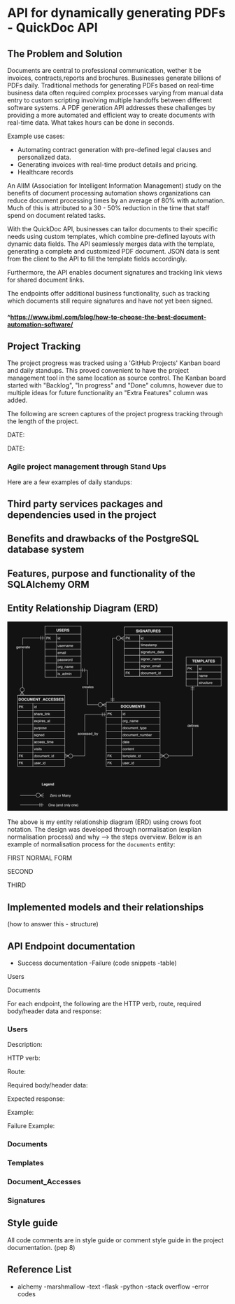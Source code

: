 # API for dynamically generating PDFs - QuickDoc API


## The Problem and Solution

Documents are central to professional communication, wether it be invoices, contracts,reports and brochures. Businesses generate billions of PDFs daily. Traditional methods for generating PDFs based on real-time business data often required complex processes varying from manual data entry to custom scripting involving multiple handoffs between  different software systems. A PDF generation API addresses these challenges by providing a more automated and efficient way to create documents with real-time data. What takes hours can be done in seconds. 

Example use cases:
* Automating contract generation with pre-defined legal clauses and personalized data.
* Generating invoices with real-time product details and pricing.
* Healthcare records

An AIIM (Association for Intelligent Information Management) study on the benefits of document processing automation shows organizations can reduce document processing times by an average of 80% with automation. Much of this is attributed to a 30 - 50% reduction in the time that staff spend on document related tasks. 

With the QuickDoc API, businesses can tailor documents to their specific needs using custom templates, which combine pre-defined layouts with dynamic data fields. The API seamlessly merges data with the template, generating a complete and customized PDF document. JSON data is sent from the client to the API to fill the template fields accordingly.

Furthermore, the API enables document signatures and tracking link views for shared document links. 

The endpoints offer additional business functionality, such as tracking which documents still require signatures and have not yet been signed.

#### ^https://www.ibml.com/blog/how-to-choose-the-best-document-automation-software/

## Project Tracking

The project progress was tracked using a 'GitHub Projects' Kanban board and daily standups. This proved convenient to have the project management tool in the same location as source control. The Kanban board started with "Backlog", "In progress" and "Done" columns, however due to multiple ideas for future functionality an "Extra Features" column was added.

The following are screen captures of the project progress tracking through the length of the project.

DATE:

DATE:

### Agile project management through Stand Ups

Here are a few examples of daily standups:


## Third party services packages and dependencies used in the project

## Benefits and drawbacks of the PostgreSQL database system

## Features, purpose and functionality of the SQLAlchemy ORM

## Entity Relationship Diagram (ERD)
![ERD](/docs/API_ERD.jpeg)


The above is my entity relationship diagram (ERD) using crows foot notation. The design was developed through normalisation (explian normalisation process) and why --> the steps overview. Below is an example of normalisation process for the `documents` entity:

FIRST NORMAL FORM


SECOND


THIRD


## Implemented models and their relationships
(how to answer this - structure)


## API Endpoint documentation
- Success documentation
-Failure (code snippets -table)

Users

Documents

For each endpoint, the following are the HTTP verb, route, required body/header data and response:

### Users

Description: 

HTTP verb:

Route:

Required body/header data: 

Expected response:

Example:

Failure Example:


### Documents

### Templates

### Document_Accesses

### Signatures



### 

## Style guide
All code comments are in style guide or comment style guide in the project documentation. (pep 8)

## Reference List
- alchemy
-marshmallow
-text
-flask
-python
-stack overflow 
-error codes
